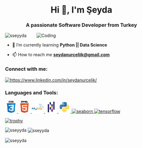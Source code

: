 <h1 align="center">Hi 👋, I'm Şeyda</h1>
<h3 align="center">A passionate Software Developer from Turkey</h3>
<img align="right" alt="Coding" width="400" src="https://i.pinimg.com/originals/a0/70/7d/a0707d977bccdce919e8a380ca92d139.gif">

<p align="left"> <img src="https://komarev.com/ghpvc/?username=sseyyda&label=Profile%20views&color=0e75b6&style=flat" alt="sseyyda" /> </p>

- 🌱 I’m currently learning **Python || Data Science**

- 📫 How to reach me **seydanurceliik@gmail.com**

<h3 align="left">Connect with me:</h3>
<p align="left">
<a href="https://linkedin.com/in/https://www.linkedin.com/in/seydanurcelik/" target="blank"><img align="center" src="https://raw.githubusercontent.com/rahuldkjain/github-profile-readme-generator/master/src/images/icons/Social/linked-in-alt.svg" alt="https://www.linkedin.com/in/seydanurcelik/" height="30" width="40" /></a>
</p>

<h3 align="left">Languages and Tools:</h3>
<p align="left"> <a href="https://www.w3schools.com/css/" target="_blank" rel="noreferrer"> <img src="https://raw.githubusercontent.com/devicons/devicon/master/icons/css3/css3-original-wordmark.svg" alt="css3" width="40" height="40"/> </a> <a href="https://www.w3.org/html/" target="_blank" rel="noreferrer"> <img src="https://raw.githubusercontent.com/devicons/devicon/master/icons/html5/html5-original-wordmark.svg" alt="html5" width="40" height="40"/> </a> <a href="https://www.mysql.com/" target="_blank" rel="noreferrer"> <img src="https://raw.githubusercontent.com/devicons/devicon/master/icons/mysql/mysql-original-wordmark.svg" alt="mysql" width="40" height="40"/> </a> <a href="https://pandas.pydata.org/" target="_blank" rel="noreferrer"> <img src="https://raw.githubusercontent.com/devicons/devicon/2ae2a900d2f041da66e950e4d48052658d850630/icons/pandas/pandas-original.svg" alt="pandas" width="40" height="40"/> </a> <a href="https://www.python.org" target="_blank" rel="noreferrer"> <img src="https://raw.githubusercontent.com/devicons/devicon/master/icons/python/python-original.svg" alt="python" width="40" height="40"/> </a> <a href="https://seaborn.pydata.org/" target="_blank" rel="noreferrer"> <img src="https://seaborn.pydata.org/_images/logo-mark-lightbg.svg" alt="seaborn" width="40" height="40"/> </a> <a href="https://www.tensorflow.org" target="_blank" rel="noreferrer"> <img src="https://www.vectorlogo.zone/logos/tensorflow/tensorflow-icon.svg" alt="tensorflow" width="40" height="40"/> </a> </p>

[![trophy](https://github-profile-trophy.vercel.app/?username=sseyyda)](https://github.com/ryo-ma/github-profile-trophy)


<p><img align="left" src="https://github-readme-stats.vercel.app/api/top-langs?username=sseyyda&show_icons=true&locale=en&layout=compact" alt="sseyyda" /></p>

<p>&nbsp;<img align="center" src="https://github-readme-stats.vercel.app/api?username=sseyyda&show_icons=true&locale=en" alt="sseyyda" /></p>

<p><img align="center" src="https://github-readme-streak-stats.herokuapp.com/?user=sseyyda&" alt="sseyyda" /></p>
